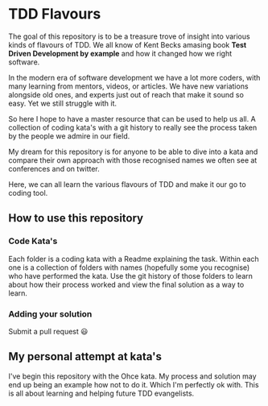 # TDD Flavours

The goal of this repository is to be a treasure trove of insight into various kinds of flavours of TDD. We all know of Kent Becks amasing book __Test Driven Development by example__ and how it changed how we right software. 

In the modern era of software development we have a lot more coders, with many learning from mentors, videos, or articles. We have new variations alongside old ones, and experts just out of reach that make it sound so easy. Yet we still struggle with it.

So here I hope to have a master resource that can be used to help us all. A collection of coding kata's with a git history to really see the process taken by the people we admire in our field. 

My dream for this repository is for anyone to be able to dive into a kata and compare their own approach with those recognised names we often see at conferences and on twitter. 

Here, we can all learn the various flavours of TDD and make it our go to coding tool.

## How to use this repository
### Code Kata's
Each folder is a coding kata with a Readme explaining the task. Within each one is a collection of folders with names (hopefully some you recognise) who have performed the kata. Use the git history of those folders to learn about how their process worked and view the final solution as a way to learn.

### Adding your solution
Submit a pull request 😃

## My personal attempt at kata's
I've begin this repository with the Ohce kata. My process and solution may end up being an example how not to do it. Which I'm perfectly ok with. This is all about learning and helping future TDD evangelists.
